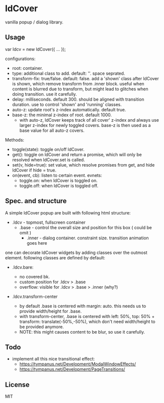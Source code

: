 # ldCover

vanilla popup / dialog library.


## Usage

var ldcv = new ldCover({ ... });

configurations:

 * root: container.
 * type: additional class to add. default: ''. space seprated. 
 * transform-fix: true/false. default: false.
   add a 'shown' class after ldCover is shown, which remove transform from .inner block.
   useful when content is blurred due to transform, but might lead to glitches when doing transition. use it carefully.
 * delay: milliseconds. default 300. should be aligned with transition duration. use to control 'shown' and 'running' classes.
 * auto-z: update root's z-index automatically. default true.
 * base-z: the minimal z-index of root. default 1000.
   - with auto-z, ldCover keeps track of all cover' z-index and always use larger z-index for newly toggled covers. base-z is then used as a base value for all auto-z covers.



Methods:
 * toggle(state): toggle on/off ldCover.
 * get(): toggle on ldCover and return a promise, which will only be resolved when ldCover.set is called.
 * set(v, hide=true): set value, which resolve promises from get, and hide ldCover if hide = true.
 * on(event, cb): listen to certain event. evnets:
   - toggle.on: when ldCover is toggled on.
   - toggle.off: when ldCover is toggled off.


## Spec. and structure

A simple ldCover popup are built with following html structure:

 * .ldcv          - topmost, fullscreen container
   * .base        - control the overall size and position for this box ( could be omit )
     *  .inner     - dialog container. constraint size. transition animation goes here


one can decorate ldCover widgets by adding classes over the outmost element. following classes are defined by default:

 * .ldcv.bare:
   - no covered bk.
   - custom position for .ldcv > .base
   - overflow: visible for .ldcv > .base > .inner (why?)

 * .ldcv.transform-center
   - by default .base is centered with margin: auto. this needs us to provide width/height for .base.
   - with transform-center, .base is centered with left: 50%, top: 50% + transform: translate(-50%,-50%), which don't need width/height to be provided anymore.
   - NOTE: this might causes content to be blur, so use it carefully.


## Todo

 * implement all this nice transitional effect:
   - https://tympanus.net/Development/ModalWindowEffects/
   - https://tympanus.net/Development/PageTransitions/


## License

MIT
